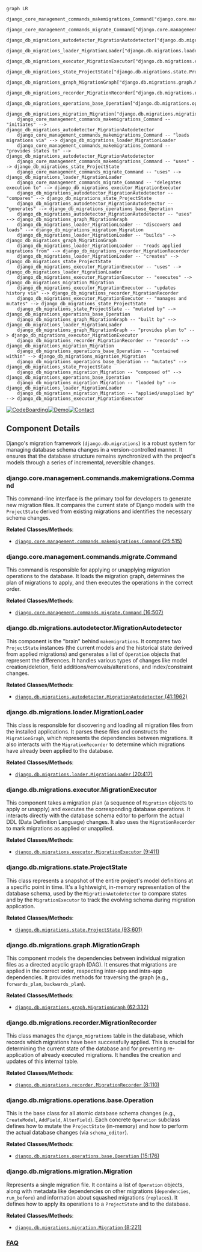 ```mermaid
graph LR
    django_core_management_commands_makemigrations_Command["django.core.management.commands.makemigrations.Command"]
    django_core_management_commands_migrate_Command["django.core.management.commands.migrate.Command"]
    django_db_migrations_autodetector_MigrationAutodetector["django.db.migrations.autodetector.MigrationAutodetector"]
    django_db_migrations_loader_MigrationLoader["django.db.migrations.loader.MigrationLoader"]
    django_db_migrations_executor_MigrationExecutor["django.db.migrations.executor.MigrationExecutor"]
    django_db_migrations_state_ProjectState["django.db.migrations.state.ProjectState"]
    django_db_migrations_graph_MigrationGraph["django.db.migrations.graph.MigrationGraph"]
    django_db_migrations_recorder_MigrationRecorder["django.db.migrations.recorder.MigrationRecorder"]
    django_db_migrations_operations_base_Operation["django.db.migrations.operations.base.Operation"]
    django_db_migrations_migration_Migration["django.db.migrations.migration.Migration"]
    django_core_management_commands_makemigrations_Command -- "initiates" --> django_db_migrations_autodetector_MigrationAutodetector
    django_core_management_commands_makemigrations_Command -- "loads migrations via" --> django_db_migrations_loader_MigrationLoader
    django_core_management_commands_makemigrations_Command -- "provides states to" --> django_db_migrations_autodetector_MigrationAutodetector
    django_core_management_commands_makemigrations_Command -- "uses" --> django_db_migrations_state_ProjectState
    django_core_management_commands_migrate_Command -- "uses" --> django_db_migrations_loader_MigrationLoader
    django_core_management_commands_migrate_Command -- "delegates execution to" --> django_db_migrations_executor_MigrationExecutor
    django_db_migrations_autodetector_MigrationAutodetector -- "compares" --> django_db_migrations_state_ProjectState
    django_db_migrations_autodetector_MigrationAutodetector -- "generates" --> django_db_migrations_operations_base_Operation
    django_db_migrations_autodetector_MigrationAutodetector -- "uses" --> django_db_migrations_graph_MigrationGraph
    django_db_migrations_loader_MigrationLoader -- "discovers and loads" --> django_db_migrations_migration_Migration
    django_db_migrations_loader_MigrationLoader -- "builds" --> django_db_migrations_graph_MigrationGraph
    django_db_migrations_loader_MigrationLoader -- "reads applied migrations from" --> django_db_migrations_recorder_MigrationRecorder
    django_db_migrations_loader_MigrationLoader -- "creates" --> django_db_migrations_state_ProjectState
    django_db_migrations_executor_MigrationExecutor -- "uses" --> django_db_migrations_loader_MigrationLoader
    django_db_migrations_executor_MigrationExecutor -- "executes" --> django_db_migrations_migration_Migration
    django_db_migrations_executor_MigrationExecutor -- "updates history via" --> django_db_migrations_recorder_MigrationRecorder
    django_db_migrations_executor_MigrationExecutor -- "manages and mutates" --> django_db_migrations_state_ProjectState
    django_db_migrations_state_ProjectState -- "mutated by" --> django_db_migrations_operations_base_Operation
    django_db_migrations_graph_MigrationGraph -- "built by" --> django_db_migrations_loader_MigrationLoader
    django_db_migrations_graph_MigrationGraph -- "provides plan to" --> django_db_migrations_executor_MigrationExecutor
    django_db_migrations_recorder_MigrationRecorder -- "records" --> django_db_migrations_migration_Migration
    django_db_migrations_operations_base_Operation -- "contained within" --> django_db_migrations_migration_Migration
    django_db_migrations_operations_base_Operation -- "mutates" --> django_db_migrations_state_ProjectState
    django_db_migrations_migration_Migration -- "composed of" --> django_db_migrations_operations_base_Operation
    django_db_migrations_migration_Migration -- "loaded by" --> django_db_migrations_loader_MigrationLoader
    django_db_migrations_migration_Migration -- "applied/unapplied by" --> django_db_migrations_executor_MigrationExecutor
```
[![CodeBoarding](https://img.shields.io/badge/Generated%20by-CodeBoarding-9cf?style=flat-square)](https://github.com/CodeBoarding/GeneratedOnBoardings)[![Demo](https://img.shields.io/badge/Try%20our-Demo-blue?style=flat-square)](https://www.codeboarding.org/demo)[![Contact](https://img.shields.io/badge/Contact%20us%20-%20contact@codeboarding.org-lightgrey?style=flat-square)](mailto:contact@codeboarding.org)

## Component Details

Django's migration framework (`django.db.migrations`) is a robust system for managing database schema changes in a version-controlled manner. It ensures that the database structure remains synchronized with the project's models through a series of incremental, reversible changes.

### django.core.management.commands.makemigrations.Command
This command-line interface is the primary tool for developers to generate new migration files. It compares the current state of Django models with the `ProjectState` derived from existing migrations and identifies the necessary schema changes.


**Related Classes/Methods**:

- <a href="https://github.com/django/django/blob/master/django/core/management/commands/makemigrations.py#L25-L515" target="_blank" rel="noopener noreferrer">`django.core.management.commands.makemigrations.Command` (25:515)</a>


### django.core.management.commands.migrate.Command
This command is responsible for applying or unapplying migration operations to the database. It loads the migration graph, determines the plan of migrations to apply, and then executes the operations in the correct order.


**Related Classes/Methods**:

- <a href="https://github.com/django/django/blob/master/django/core/management/commands/migrate.py#L16-L507" target="_blank" rel="noopener noreferrer">`django.core.management.commands.migrate.Command` (16:507)</a>


### django.db.migrations.autodetector.MigrationAutodetector
This component is the "brain" behind `makemigrations`. It compares two `ProjectState` instances (the current models and the historical state derived from applied migrations) and generates a list of `Operation` objects that represent the differences. It handles various types of changes like model creation/deletion, field additions/removals/alterations, and index/constraint changes.


**Related Classes/Methods**:

- <a href="https://github.com/django/django/blob/master/django/db/migrations/autodetector.py#L41-L1962" target="_blank" rel="noopener noreferrer">`django.db.migrations.autodetector.MigrationAutodetector` (41:1962)</a>


### django.db.migrations.loader.MigrationLoader
This class is responsible for discovering and loading all migration files from the installed applications. It parses these files and constructs the `MigrationGraph`, which represents the dependencies between migrations. It also interacts with the `MigrationRecorder` to determine which migrations have already been applied to the database.


**Related Classes/Methods**:

- <a href="https://github.com/django/django/blob/master/django/db/migrations/loader.py#L20-L417" target="_blank" rel="noopener noreferrer">`django.db.migrations.loader.MigrationLoader` (20:417)</a>


### django.db.migrations.executor.MigrationExecutor
This component takes a migration plan (a sequence of `Migration` objects to apply or unapply) and executes the corresponding database operations. It interacts directly with the database schema editor to perform the actual DDL (Data Definition Language) changes. It also uses the `MigrationRecorder` to mark migrations as applied or unapplied.


**Related Classes/Methods**:

- <a href="https://github.com/django/django/blob/master/django/db/migrations/executor.py#L9-L411" target="_blank" rel="noopener noreferrer">`django.db.migrations.executor.MigrationExecutor` (9:411)</a>


### django.db.migrations.state.ProjectState
This class represents a snapshot of the entire project's model definitions at a specific point in time. It's a lightweight, in-memory representation of the database schema, used by the `MigrationAutodetector` to compare states and by the `MigrationExecutor` to track the evolving schema during migration application.


**Related Classes/Methods**:

- <a href="https://github.com/django/django/blob/master/django/db/migrations/state.py#L93-L601" target="_blank" rel="noopener noreferrer">`django.db.migrations.state.ProjectState` (93:601)</a>


### django.db.migrations.graph.MigrationGraph
This component models the dependencies between individual migration files as a directed acyclic graph (DAG). It ensures that migrations are applied in the correct order, respecting inter-app and intra-app dependencies. It provides methods for traversing the graph (e.g., `forwards_plan`, `backwards_plan`).


**Related Classes/Methods**:

- <a href="https://github.com/django/django/blob/master/django/db/migrations/graph.py#L62-L332" target="_blank" rel="noopener noreferrer">`django.db.migrations.graph.MigrationGraph` (62:332)</a>


### django.db.migrations.recorder.MigrationRecorder
This class manages the `django_migrations` table in the database, which records which migrations have been successfully applied. This is crucial for determining the current state of the database and for preventing re-application of already executed migrations. It handles the creation and updates of this internal table.


**Related Classes/Methods**:

- <a href="https://github.com/django/django/blob/master/django/db/migrations/recorder.py#L8-L110" target="_blank" rel="noopener noreferrer">`django.db.migrations.recorder.MigrationRecorder` (8:110)</a>


### django.db.migrations.operations.base.Operation
This is the base class for all atomic database schema changes (e.g., `CreateModel`, `AddField`, `AlterField`). Each concrete `Operation` subclass defines how to mutate the `ProjectState` (in-memory) and how to perform the actual database changes (via `schema_editor`).


**Related Classes/Methods**:

- <a href="https://github.com/django/django/blob/master/django/db/migrations/operations/base.py#L15-L176" target="_blank" rel="noopener noreferrer">`django.db.migrations.operations.base.Operation` (15:176)</a>


### django.db.migrations.migration.Migration
Represents a single migration file. It contains a list of `Operation` objects, along with metadata like dependencies on other migrations (`dependencies`, `run_before`) and information about squashed migrations (`replaces`). It defines how to apply its operations to a `ProjectState` and to the database.


**Related Classes/Methods**:

- <a href="https://github.com/django/django/blob/master/django/db/migrations/migration.py#L8-L221" target="_blank" rel="noopener noreferrer">`django.db.migrations.migration.Migration` (8:221)</a>




### [FAQ](https://github.com/CodeBoarding/GeneratedOnBoardings/tree/main?tab=readme-ov-file#faq)